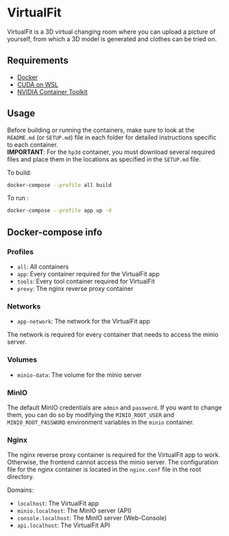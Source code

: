 # VirtualFit

VirtualFit is a 3D virtual changing room where you can upload a picture of yourself, from which a 3D model is generated and clothes can be tried on.

## Requirements

- [Docker](https://docs.docker.com/get-docker/)
- [CUDA on WSL](https://docs.nvidia.com/cuda/wsl-user-guide/index.html)
- [NVIDIA Container Toolkit](https://docs.nvidia.com/datacenter/cloud-native/container-toolkit/install-guide.html)

## Usage

Before building or running the containers, make sure to look at the `README.md` (or `SETUP.md`) file in each folder for detailed instructions specific to each container. \
**IMPORTANT**: For the `hp3d` container, you must download several required files and place them in the locations as specified in the `SETUP.md` file.

To build:

```bash
docker-compose --profile all build
```

To run :

```bash
docker-compose --profile app up -d
```

## Docker-compose info

### Profiles

- `all`: All containers
- `app`: Every container required for the VirtualFit app
- `tools`: Every tool container required for VirtualFit
- `proxy`: The nginx reverse proxy container

### Networks

- `app-network`: The network for the VirtualFit app

The network is required for every container that needs to access the minio server.

### Volumes

- `minio-data`: The volume for the minio server

### MinIO

The default MinIO credentials are `admin` and `password`. If you want to change them, you can do so by modifying the `MINIO_ROOT_USER` and `MINIO_ROOT_PASSWORD` environment variables in the `minio` container.

### Nginx

The nginx reverse proxy container is required for the VirtualFit app to work. Otherwise, the frontend cannot access the minio server.
The configuration file for the nginx container is located in the `nginx.conf` file in the root directory.

Domains:

- `localhost`: The VirtualFit app
- `minio.localhost`: The MinIO server (API)
- `console.localhost`: The MinIO server (Web-Console)
- `api.localhost`: The VirtualFit API
